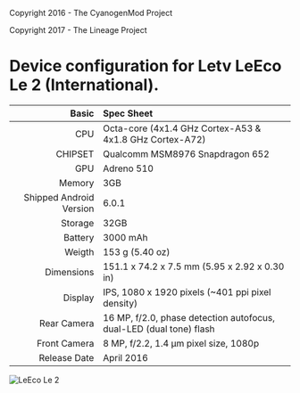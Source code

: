 Copyright 2016 - The CyanogenMod Project 

Copyright 2017 - The Lineage Project

Device configuration for Letv LeEco Le 2 (International).
=======================================================

Basic   | Spec Sheet
-------:|:-------------------------------------------------------------------------
CPU     | Octa-core (4x1.4 GHz Cortex-A53 & 4x1.8 GHz Cortex-A72)
CHIPSET | Qualcomm MSM8976 Snapdragon 652
GPU     | Adreno 510
Memory  | 3GB
Shipped Android Version | 6.0.1
Storage | 32GB
Battery | 3000 mAh
Weigth | 153 g (5.40 oz)
Dimensions | 151.1 x 74.2 x 7.5 mm (5.95 x 2.92 x 0.30 in)
Display | IPS, 1080 x 1920 pixels (~401 ppi pixel density)
Rear Camera  | 16 MP, f/2.0, phase detection autofocus, dual-LED (dual tone) flash
Front Camera | 8 MP, f/2.2, 1.4 µm pixel size, 1080p
Release Date | April 2016

![LeEco Le 2](http://cdn2.gsmarena.com/vv/pics/leeco/le-eco-le2.jpg "LeEco Le 2")
